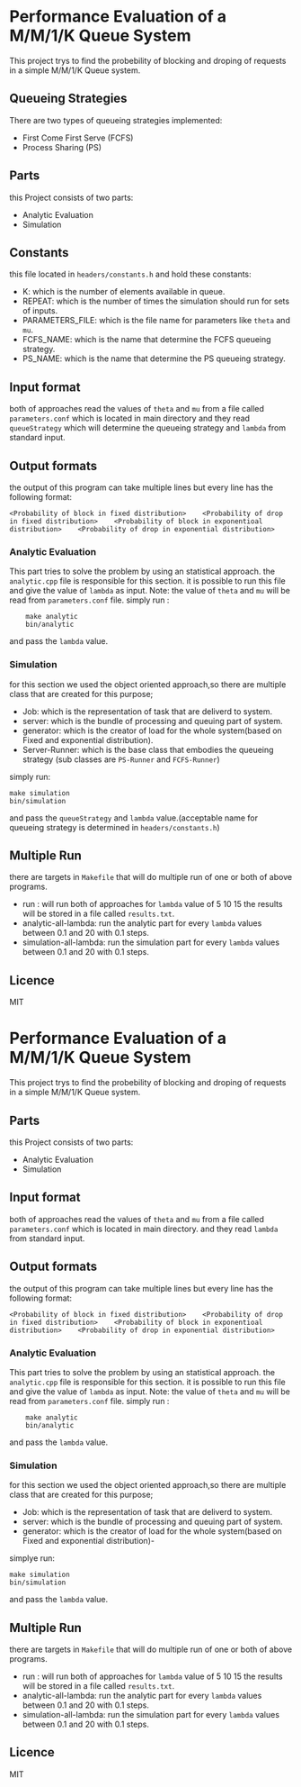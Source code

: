 # Performance Evaluation of a M/M/1/K Queue System
This project trys to find the probebility of blocking and droping of requests in a simple M/M/1/K Queue system.

## Queueing Strategies
There are two types of queueing strategies implemented:
- First Come First Serve (FCFS)
- Process Sharing (PS)

## Parts
this Project consists of two parts:
- Analytic Evaluation
- Simulation

## Constants
this file located in `headers/constants.h` and hold these constants:
- K: which is the number of elements available in queue.
- REPEAT: which is the number of times the simulation should run for sets of inputs.
- PARAMETERS_FILE: which is the file name for parameters like `theta` and `mu`.
- FCFS_NAME: which is the name that determine the FCFS queueing strategy.
- PS_NAME: which is the name that determine the PS queueing strategy.

## Input format
both of approaches read the values of `theta` and `mu` from a file called `parameters.conf` which is located in main directory and they read `queueStrategy` which will determine the queueing strategy and   `lambda` from standard input.

## Output formats
the output of this program can take multiple lines but every line has the following format:
```
<Probability of block in fixed distribution>    <Probability of drop in fixed distribution>    <Probability of block in exponentioal distribution>    <Probability of drop in exponential distribution>
```

### Analytic Evaluation
This part tries to solve the problem by using an statistical approach. the `analytic.cpp` file is responsible for this section. it is possible to run this file and give the value of `lambda` as input.
Note: the value of `theta` and `mu` will be read from `parameters.conf` file.
simply run :
```
    make analytic
    bin/analytic
```
and pass the `lambda` value.

### Simulation
for this section we used the object oriented approach,so there are multiple class that are created for this purpose;
- Job: which is the representation of task that are deliverd to system.
- server: which is the bundle of processing and queuing part of system.
- generator: which is the creator of load for the whole system(based on Fixed and exponential distribution).
- Server-Runner: which is the base class that embodies the queueing strategy (sub classes are `PS-Runner` and `FCFS-Runner`)

simply run:
```
make simulation
bin/simulation
```
and pass the `queueStrategy` and  `lambda` value.(acceptable name for queueing strategy is determined in `headers/constants.h`)

## Multiple Run
there are targets in `Makefile` that will do multiple run of one or both of above programs.
- run : will run both of approaches for `lambda` value of 5 10 15 the results will be stored in a file called `results.txt`.
- analytic-all-lambda: run the analytic part for every `lambda` values between 0.1 and 20 with 0.1 steps.
- simulation-all-lambda: run the simulation part for every `lambda` values between 0.1 and 20 with 0.1 steps.

## Licence
MIT
# Performance Evaluation of a M/M/1/K Queue System
This project trys to find the probebility of blocking and droping of requests in a simple M/M/1/K Queue system.

## Parts
this Project consists of two parts:
- Analytic Evaluation
- Simulation

## Input format
both of approaches read the values of `theta` and `mu` from a file called `parameters.conf` which is located in main directory. and they read `lambda` from standard input.

## Output formats
the output of this program can take multiple lines but every line has the following format:
```
<Probability of block in fixed distribution>    <Probability of drop in fixed distribution>    <Probability of block in exponentioal distribution>    <Probability of drop in exponential distribution>
```

### Analytic Evaluation
This part tries to solve the problem by using an statistical approach. the `analytic.cpp` file is responsible for this section. it is possible to run this file and give the value of `lambda` as input.
Note: the value of `theta` and `mu` will be read from `parameters.conf` file.
simply run :
```
    make analytic
    bin/analytic
```
and pass the `lambda` value.

### Simulation
for this section we used the object oriented approach,so there are multiple class that are created for this purpose;
- Job: which is the representation of task that are deliverd to system.
- server: which is the bundle of processing and queuing part of system.
- generator: which is the creator of load for the whole system(based on Fixed and exponential distribution)- 

simplye run:
```
make simulation
bin/simulation
```
and pass the `lambda` value.

## Multiple Run
there are targets in `Makefile` that will do multiple run of one or both of above programs.
- run : will run both of approaches for `lambda` value of 5 10 15 the results will be stored in a file called `results.txt`.
- analytic-all-lambda: run the analytic part for every `lambda` values between 0.1 and 20 with 0.1 steps.
- simulation-all-lambda: run the simulation part for every `lambda` values between 0.1 and 20 with 0.1 steps.

## Licence
MIT

